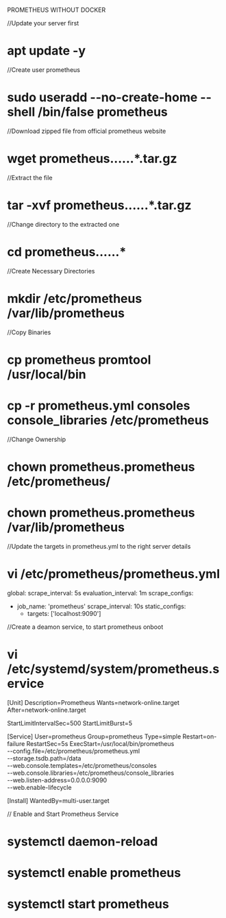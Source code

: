 PROMETHEUS WITHOUT DOCKER

//Update your server first
# apt update -y

//Create user prometheus
# sudo useradd --no-create-home --shell /bin/false prometheus

//Download zipped file from official prometheus website
# wget prometheus......*.tar.gz 


//Extract the file
# tar -xvf prometheus......*.tar.gz


//Change directory to the extracted one
# cd prometheus......*

//Create Necessary Directories
# mkdir /etc/prometheus /var/lib/prometheus

//Copy Binaries 
# cp prometheus promtool /usr/local/bin
# cp -r prometheus.yml consoles console_libraries /etc/prometheus


//Change Ownership
# chown prometheus.prometheus /etc/prometheus/
# chown prometheus.prometheus /var/lib/prometheus

//Update the targets in prometheus.yml to the right server details
# vi /etc/prometheus/prometheus.yml
global:
  scrape_interval: 5s
  evaluation_interval: 1m
scrape_configs:
  - job_name: 'prometheus'
    scrape_interval: 10s
    static_configs:
      - targets: ['localhost:9090']


//Create a deamon service, to start prometheus onboot
# vi /etc/systemd/system/prometheus.service
[Unit]
Description=Prometheus
Wants=network-online.target
After=network-online.target

StartLimitIntervalSec=500
StartLimitBurst=5

[Service]
User=prometheus
Group=prometheus
Type=simple
Restart=on-failure
RestartSec=5s
ExecStart=/usr/local/bin/prometheus \
  --config.file=/etc/prometheus/prometheus.yml \
  --storage.tsdb.path=/data \
  --web.console.templates=/etc/prometheus/consoles \
  --web.console.libraries=/etc/prometheus/console_libraries \
  --web.listen-address=0.0.0.0:9090 \
  --web.enable-lifecycle

[Install]
WantedBy=multi-user.target


// Enable and Start Prometheus Service

# systemctl daemon-reload
# systemctl enable prometheus
# systemctl start prometheus